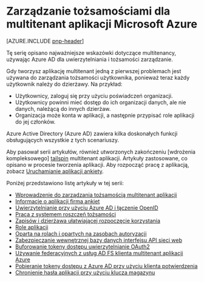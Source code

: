 <properties
   pageTitle="Zarządzanie tożsamościami dla aplikacji Multitenant | Microsoft Azure"
   description="Najważniejsze wskazówki dotyczące zarządzania uwierzytelniania, autoryzacji i tożsamości w aplikacjach multitenant."
   services=""
   documentationCenter="na"
   authors="MikeWasson"
   manager="roshar"
   editor=""
   tags=""/>

<tags
   ms.service="guidance"
   ms.devlang="dotnet"
   ms.topic="article"
   ms.tgt_pltfrm="na"
   ms.workload="na"
   ms.date="06/02/2016"
   ms.author="mwasson"/>

# <a name="identity-management-for-multitenant-applications-in-microsoft-azure"></a>Zarządzanie tożsamościami dla multitenant aplikacji Microsoft Azure

[AZURE.INCLUDE [pnp-header](../../includes/guidance-pnp-header-include.md)]

Tę serię opisano najważniejsze wskazówki dotyczące multitenancy, używając Azure AD dla uwierzytelniania i tożsamości zarządzanie.

Gdy tworzysz aplikację multitenant jedną z pierwszej problemach jest używana do zarządzania tożsamości użytkownika, ponieważ teraz każdy użytkownik należy do dzierżawy. Na przykład:

- Użytkownicy, zaloguj się przy użyciu poświadczeń organizacji.
- Użytkownicy powinni mieć dostęp do ich organizacji danych, ale nie danych, należącą do innych dzierżaw.
- Organizacja może konta w aplikacji, a następnie przypisać role aplikacji do jej członków.

Azure Active Directory (Azure AD) zawiera kilka doskonałych funkcji obsługujących wszystkie z tych scenariuszy.

Aby pasował serii artykułów, również utworzonych zakończeniu [wdrożenia kompleksowego] [ tailspin] multitenant aplikacji. Artykuły zastosowane, co opisano w procesie tworzenia aplikacji. Aby rozpocząć pracę z aplikacją, zobacz [Uruchamianie aplikacji ankiety](https://github.com/Azure-Samples/guidance-identity-management-for-multitenant-apps/blob/master/docs/running-the-app.md).

Poniżej przedstawiono listę artykuły w tej serii:

- [Wprowadzenie do zarządzania tożsamością multitenant aplikacji](guidance-multitenant-identity-intro.md)
- [Informacje o aplikacji firma ankiet](guidance-multitenant-identity-tailspin.md)
- [Uwierzytelnianie przy użyciu Azure AD i łączenie OpenID](guidance-multitenant-identity-authenticate.md)
- [Praca z systemem roszczeń tożsamości](guidance-multitenant-identity-claims.md)
- [Zapisów i dzierżawa ułatwiającej rozpoczęcie korzystania](guidance-multitenant-identity-signup.md)
- [Role aplikacji](guidance-multitenant-identity-app-roles.md)
- [Oparta na rolach i opartych na zasobach autoryzacji](guidance-multitenant-identity-authorize.md)
- [Zabezpieczanie wewnętrznej bazy danych interfejsu API sieci web](guidance-multitenant-identity-web-api.md)
- [Buforowanie tokeny dostępu uwierzytelnianie OAuth2](guidance-multitenant-identity-token-cache.md)
- [Używanie federacyjnych z usług AD FS klienta multitenant aplikacji Azure](guidance-multitenant-identity-adfs.md)
- [Pobieranie tokeny dostępu z Azure AD przy użyciu klienta potwierdzenia](guidance-multitenant-identity-client-assertion.md)
- [Chronienie hasła aplikacji przy użyciu klucza magazynu](guidance-multitenant-identity-keyvault.md)

[tailspin]: https://github.com/Azure-Samples/guidance-identity-management-for-multitenant-apps
